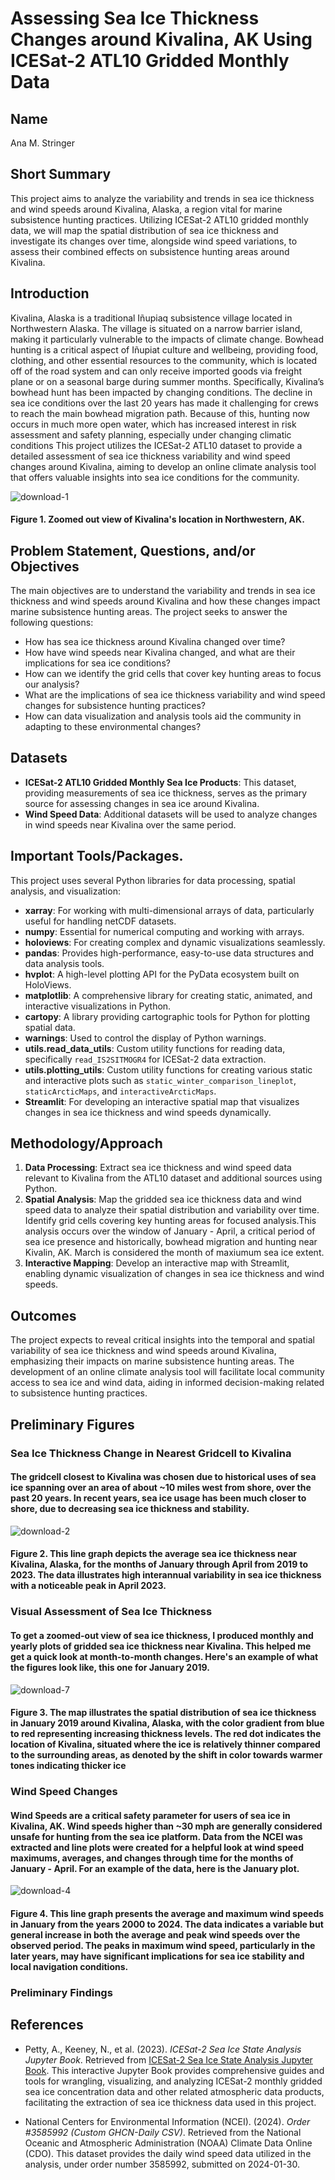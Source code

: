 # Assessing Sea Ice Thickness Changes around Kivalina, AK Using ICESat-2 ATL10 Gridded Monthly Data

## Name
Ana M. Stringer

## Short Summary
This project aims to analyze the variability and trends in sea ice thickness and wind speeds around Kivalina, Alaska, a region vital for marine subsistence hunting practices. Utilizing ICESat-2 ATL10 gridded monthly data, we will map the spatial distribution of sea ice thickness and investigate its changes over time, alongside wind speed variations, to assess their combined effects on subsistence hunting areas around Kivalina.

## Introduction
Kivalina, Alaska is a traditional Iñupiaq subsistence village located in Northwestern Alaska. The village is situated on a narrow barrier island, making it particularly vulnerable to the impacts of climate change. Bowhead hunting is a critical aspect of Iñupiat culture and wellbeing, providing food, clothing, and other essential resources to the community, which is located off of the road system and can only receive imported goods via freight plane or on a seasonal barge during summer months. Specifically, Kivalina’s bowhead hunt has been impacted by changing conditions. The decline in sea ice conditions over the last 20 years has made it challenging for crews to reach the main bowhead migration path. Because of this,  hunting now occurs in much more open water, which has increased interest in risk assessment and safety planning, especially under changing climatic conditions This project utilizes the ICESat-2 ATL10 dataset to provide a detailed assessment of sea ice thickness variability and wind speed changes around Kivalina, aiming to develop an online climate analysis tool that offers valuable insights into sea ice conditions for the community.

![download-1](https://github.com/UW-GDA/kvlclimate/assets/153063310/315cd19a-25f3-42bc-b775-98997a619629)
#### Figure 1. Zoomed out view of Kivalina's location in Northwestern, AK. 

## Problem Statement, Questions, and/or Objectives
The main objectives are to understand the variability and trends in sea ice thickness and wind speeds around Kivalina and how these changes impact marine subsistence hunting areas. The project seeks to answer the following questions:
- How has sea ice thickness around Kivalina changed over time?
- How have wind speeds near Kivalina changed, and what are their implications for sea ice conditions?
- How can we identify the grid cells that cover key hunting areas to focus our analysis?
- What are the implications of sea ice thickness variability and wind speed changes for subsistence hunting practices?
- How can data visualization and analysis tools aid the community in adapting to these environmental changes?

## Datasets
- **ICESat-2 ATL10 Gridded Monthly Sea Ice Products**: This dataset, providing measurements of sea ice thickness, serves as the primary source for assessing changes in sea ice around Kivalina.
- **Wind Speed Data**: Additional datasets will be used to analyze changes in wind speeds near Kivalina over the same period.

## Important Tools/Packages.
This project uses several Python libraries for data processing, spatial analysis, and visualization:
- **xarray**: For working with multi-dimensional arrays of data, particularly useful for handling netCDF datasets.
- **numpy**: Essential for numerical computing and working with arrays.
- **holoviews**: For creating complex and dynamic visualizations seamlessly.
- **pandas**: Provides high-performance, easy-to-use data structures and data analysis tools.
- **hvplot**: A high-level plotting API for the PyData ecosystem built on HoloViews.
- **matplotlib**: A comprehensive library for creating static, animated, and interactive visualizations in Python.
- **cartopy**: A library providing cartographic tools for Python for plotting spatial data.
- **warnings**: Used to control the display of Python warnings.
- **utils.read_data_utils**: Custom utility functions for reading data, specifically `read_IS2SITMOGR4` for ICESat-2 data extraction.
- **utils.plotting_utils**: Custom utility functions for creating various static and interactive plots such as `static_winter_comparison_lineplot`, `staticArcticMaps`, and `interactiveArcticMaps`.
- **Streamlit**: For developing an interactive spatial map that visualizes changes in sea ice thickness and wind speeds dynamically.

## Methodology/Approach
1. **Data Processing**: Extract sea ice thickness and wind speed data relevant to Kivalina from the ATL10 dataset and additional sources using Python.
2. **Spatial Analysis**: Map the gridded sea ice thickness data and wind speed data to analyze their spatial distribution and variability over time. Identify grid cells covering key hunting areas for focused analysis.This analysis occurs over the window of January - April, a critical period of sea ice presence and historically, bowhead migration and hunting near Kivalin, AK. March is considered the month of maxiumum sea ice extent. 
3. **Interactive Mapping**: Develop an interactive map with Streamlit, enabling dynamic visualization of changes in sea ice thickness and wind speeds.

## Outcomes
The project expects to reveal critical insights into the temporal and spatial variability of sea ice thickness and wind speeds around Kivalina, emphasizing their impacts on marine subsistence hunting areas. The development of an online climate analysis tool will facilitate local community access to sea ice and wind data, aiding in informed decision-making related to subsistence hunting practices.

## Preliminary Figures 
### Sea Ice Thickness Change in Nearest Gridcell to Kivalina
#### The gridcell closest to Kivalina was chosen due to historical uses of sea ice spanning over an area of about ~10 miles west from shore, over the past 20 years. In recent years, sea ice usage has been much closer to shore, due to decreasing sea ice thickness and stability. 
![download-2](https://github.com/UW-GDA/kvlclimate/assets/153063310/772dc5fd-f7a0-4908-9376-23a5a0d31659)
#### Figure 2. This line graph depicts the average sea ice thickness near Kivalina, Alaska, for the months of January through April from 2019 to 2023. The data illustrates high interannual variability in sea ice thickness with a noticeable peak in April 2023. 

### Visual Assessment of Sea Ice Thickness 
#### To get a zoomed-out view of sea ice thickness, I produced monthly and yearly plots of gridded sea ice thickness near Kivalina. This helped me get a quick look at month-to-month changes. Here's an example of what the figures look like, this one for January 2019. 
![download-7](https://github.com/UW-GDA/kvlclimate/assets/153063310/71ebd760-bfd4-460e-bab2-e86db3351d57)
#### Figure 3. The map illustrates the spatial distribution of sea ice thickness in January 2019 around Kivalina, Alaska, with the color gradient from blue to red representing increasing thickness levels. The red dot indicates the location of Kivalina, situated where the ice is relatively thinner compared to the surrounding areas, as denoted by the shift in color towards warmer tones indicating thicker ice 

### Wind Speed Changes 
#### Wind Speeds are a critical safety parameter for users of sea ice in Kivalina, AK. Wind speeds higher than ~30 mph are generally considered unsafe for hunting from the sea ice platform. Data from the NCEI was extracted and line plots were created for a helpful look at wind speed maximums, averages, and changes through time for the months of January - April. For an example of the data, here is the January plot. 
![download-4](https://github.com/UW-GDA/kvlclimate/assets/153063310/e4eebc62-a485-41d5-bfe0-f9245736c406)
#### Figure 4. This line graph presents the average and maximum wind speeds in January from the years 2000 to 2024. The data indicates a variable but general increase in both the average and peak wind speeds over the observed period. The peaks in maximum wind speed, particularly in the later years, may have significant implications for sea ice stability and local navigation conditions.


### Preliminary Findings 


## References

- Petty, A., Keeney, N., et al. (2023). *ICESat-2 Sea Ice State Analysis Jupyter Book*. Retrieved from [ICESat-2 Sea Ice State Analysis Jupyter Book](http://www.icesat-2-sea-ice-state.info). This interactive Jupyter Book provides comprehensive guides and tools for wrangling, visualizing, and analyzing ICESat-2 monthly gridded sea ice concentration data and other related atmospheric data products, facilitating the extraction of sea ice thickness data used in this project.

- National Centers for Environmental Information (NCEI). (2024). *Order #3585992 (Custom GHCN-Daily CSV)*. Retrieved from the National Oceanic and Atmospheric Administration (NOAA) Climate Data Online (CDO). This dataset provides the daily wind speed data utilized in the analysis, under order number 3585992, submitted on 2024-01-30.


